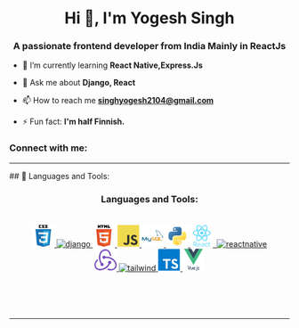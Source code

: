 <!-- ### Hello I'm Yogesh Singh👋
-  I’m looking to collaborate on Django.
-  Currently learning ReactJS.
- 😄 Pronouns: He/His
- ⚡ Fun fact: I'm half Finnish.

 -->
 <h1 align="center">Hi 👋, I'm Yogesh Singh</h1>
<h3 align="center">A passionate frontend developer from India Mainly in ReactJs</h3>

- 🌱 I’m currently learning **React Native,Express.Js**

- 💬 Ask me about **Django, React**

- 📫 How to reach me **singhyogesh2104@gmail.com**

- ⚡ Fun fact: **I'm half Finnish.**

<h3 align="left">Connect with me:</h3>
<p align="left">
</p>
 
 
<hr>
                                          ## 🧰 Languages and Tools:
<h3 align="center">Languages and Tools:</h3>
<p align="center" style="padding:20px;"> 
<a href="https://www.w3schools.com/css/" target="_blank" rel="noreferrer"> 
    <img src="https://raw.githubusercontent.com/devicons/devicon/master/icons/css3/css3-original-wordmark.svg" alt="css3" width="40" height="40"/> 
</a> 
<a href="https://www.djangoproject.com/" target="_blank" rel="noreferrer"> 
<img src="https://cdn.worldvectorlogo.com/logos/django.svg" alt="django" width="40" height="40"/> 
</a> 

<a href="https://www.w3.org/html/" target="_blank" rel="noreferrer"> 
<img src="https://raw.githubusercontent.com/devicons/devicon/master/icons/html5/html5-original-wordmark.svg" alt="html5" width="40" height="40"/> 
</a> 
<a href="https://developer.mozilla.org/en-US/docs/Web/JavaScript" target="_blank" rel="noreferrer"> 
<img src="https://raw.githubusercontent.com/devicons/devicon/master/icons/javascript/javascript-original.svg" alt="javascript" width="40" height="40"/> 
</a> 

<a href="https://www.mysql.com/" target="_blank" rel="noreferrer"> 
<img src="https://raw.githubusercontent.com/devicons/devicon/master/icons/mysql/mysql-original-wordmark.svg" alt="mysql" width="40" height="40"/> 
</a> 
<a href="https://www.python.org" target="_blank" rel="noreferrer"> 
<img src="https://raw.githubusercontent.com/devicons/devicon/master/icons/python/python-original.svg" alt="python" width="40" height="40"/> 
</a> 
<a href="https://reactjs.org/" target="_blank" rel="noreferrer"> 
  <img src="https://github.com/devicons/devicon/blob/master/icons/react/react-original-wordmark.svg" title="React" alt="React" width="40" height="40"/>&nbsp;
</a> 

<a href="https://reactnative.dev/" target="_blank" rel="noreferrer"> 
<img src="https://reactnative.dev/img/header_logo.svg" alt="reactnative" width="40" height="40"/> 
</a> 

<a href="https://redux.js.org" target="_blank" rel="noreferrer"> 
<img src="https://raw.githubusercontent.com/devicons/devicon/master/icons/redux/redux-original.svg" alt="redux" width="40" height="40"/> 
</a> 

<a href="https://tailwindcss.com/" target="_blank" rel="noreferrer"> 
<img src="https://www.vectorlogo.zone/logos/tailwindcss/tailwindcss-icon.svg" alt="tailwind" width="40" height="40"/>
</a> 

<a href="https://www.typescriptlang.org/" target="_blank" rel="noreferrer"> 
<img src="https://raw.githubusercontent.com/devicons/devicon/master/icons/typescript/typescript-original.svg" alt="typescript" width="40" height="40"/> 
</a> 

<a href="https://vuejs.org/" target="_blank" rel="noreferrer"> 
<img src="https://raw.githubusercontent.com/devicons/devicon/master/icons/vuejs/vuejs-original-wordmark.svg" alt="vuejs" width="40" height="40"/> 
</a>
</p>
<br>
<br>

<hr>

<!-- ![GitHub stats](https://github-readme-stats.vercel.app/api?username=yogesh2104&show_icons=true&theme=tokyonight) -->
<!-- ![Top Langs](https://github-readme-stats.vercel.app/api/top-langs/?username=yogesh2104&theme=tokyonight) -->

<!-- <span>
    <img align="left" src="https://github-readme-stats.vercel.app/api?username=yogesh2104&show_icons=true&locale=en" alt="yogesh2104" />
</span>
<span>
    <img align="right" src="https://github-readme-stats.vercel.app/api/top-langs?username=yogesh2104&show_icons=true&locale=en&layout=compact" alt="yogesh2104" />
</span> -->


